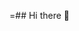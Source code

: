 =## Hi there 👋

<!--
**1142784594/1142784594** is a ✨ _special_ ✨ repository because its `README![IMG_4024](https://github.com/user-attachments/assets/ce2dc2f3-f4f7-44cb-b590-9325e6551852)
.md` (this file) appears on your GitHub profile.

Here are some ideas to get you started:

- 🔭 I’m currently working on ...
- 🌱 I’m currently learning ...
- 👯 I’m looking to collaborate on ...
- 🤔 I’m looking for help with ...
- 💬 Ask me about ...
- 📫 How to reach me: ...
- 😄 Pronouns: ...
- ⚡ Fun fact: ...
-->
